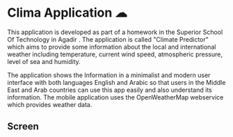 

# Clima Application ☁


This application is developed as part of a homework in the Superior School Of Technology in Agadir .
The application is called "Climate Predictor" which aims to provide some information about the local and
international weather including temperature, current wind speed, atmospheric pressure, level of sea and humidity.

The application shows the Information in a minimalist and modern user interface with both languages English and Arabic
so that users in the Middle East and Arab countries can use this app easily  and also understand its information.
The mobile application uses the OpenWeatherMap webservice which provides weather data.


## Screen



